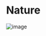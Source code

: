 # Nature
![image](https://user-images.githubusercontent.com/97164252/170012687-bf7c4bde-9e53-47e5-9679-3f6d7abd1de5.png)
